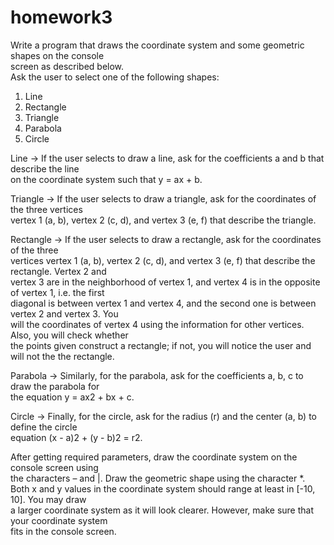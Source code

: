 # homework3

Write a program that draws the coordinate system and some geometric shapes on the console     
screen as described below.                                
Ask the user to select one of the following shapes:         
1. Line                 
2. Rectangle                
3. Triangle                 
4. Parabola                   
5. Circle                                                                                           

Line -> If the user selects to draw a line, ask for the coefficients a and b that describe the line         
on the coordinate system such that y = ax + b.                                

Triangle -> If the user selects to draw a triangle, ask for the coordinates of the three vertices                 
vertex 1 (a, b), vertex 2 (c, d), and vertex 3 (e, f) that describe the triangle.         

Rectangle -> If the user selects to draw a rectangle, ask for the coordinates of the three                  
vertices vertex 1 (a, b), vertex 2 (c, d), and vertex 3 (e, f) that describe the rectangle. Vertex 2 and              
vertex 3 are in the neighborhood of vertex 1, and vertex 4 is in the opposite of vertex 1, i.e. the first         
diagonal is between vertex 1 and vertex 4, and the second one is between vertex 2 and vertex 3. You         
will the coordinates of vertex 4 using the information for other vertices. Also, you will check whether               
the points given construct a rectangle; if not, you will notice the user and will not the the rectangle.   

Parabola -> Similarly, for the parabola, ask for the coefficients a, b, c to draw the parabola for              
the equation y = ax2 + bx + c.            

Circle -> Finally, for the circle, ask for the radius (r) and the center (a, b) to define the circle                  
equation (x - a)2 + (y - b)2 = r2.        

After getting required parameters, draw the coordinate system on the console screen using           
the characters – and |. Draw the geometric shape using the character *.                   
Both x and y values in the coordinate system should range at least in [-10, 10]. You may draw         
a larger coordinate system as it will look clearer. However, make sure that your coordinate system                
fits in the console screen.               
